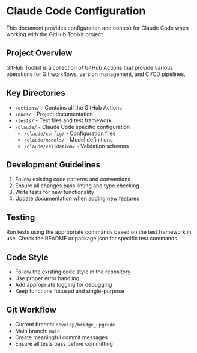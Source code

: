 # Claude Code Configuration

This document provides configuration and context for Claude Code when working with the GitHub Toolkit project.

## Project Overview

GitHub Toolkit is a collection of GitHub Actions that provide various operations for Git workflows, version management, and CI/CD pipelines.

## Key Directories

- `/actions/` - Contains all the GitHub Actions
- `/docs/` - Project documentation
- `/tests/` - Test files and test framework
- `/claude/` - Claude Code specific configuration
  - `/claude/config/` - Configuration files
  - `/claude/models/` - Model definitions
  - `/claude/validation/` - Validation schemas

## Development Guidelines

1. Follow existing code patterns and conventions
2. Ensure all changes pass linting and type checking
3. Write tests for new functionality
4. Update documentation when adding new features

## Testing

Run tests using the appropriate commands based on the test framework in use. Check the README or package.json for specific test commands.

## Code Style

- Follow the existing code style in the repository
- Use proper error handling
- Add appropriate logging for debugging
- Keep functions focused and single-purpose

## Git Workflow

- Current branch: `develop/bridge_upgrade`
- Main branch: `main`
- Create meaningful commit messages
- Ensure all tests pass before committing
